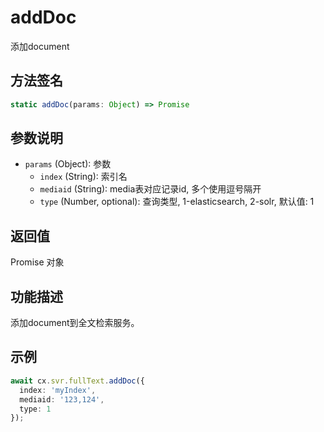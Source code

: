 # addDoc

添加document

## 方法签名
```typescript
static addDoc(params: Object) => Promise
```

## 参数说明
- `params` (Object): 参数
  - `index` (String): 索引名
  - `mediaid` (String): media表对应记录id, 多个使用逗号隔开
  - `type` (Number, optional): 查询类型, 1-elasticsearch, 2-solr, 默认值: 1

## 返回值
Promise 对象

## 功能描述
添加document到全文检索服务。

## 示例
```typescript
await cx.svr.fullText.addDoc({ 
  index: 'myIndex',
  mediaid: '123,124',
  type: 1
});
``` 